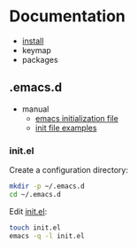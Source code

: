 # Documentation

- [install](install.md)
- keymap
- packages

## .emacs.d

- manual
  - [emacs initialization file](https://www.gnu.org/software/emacs/manual/html_node/emacs/Init-File.html)
  - [init file examples](https://www.gnu.org/software/emacs/manual/html_node/emacs/Init-Examples.html)

### init.el

Create a configuration directory:

```bash
mkdir -p ~/.emacs.d
cd ~/.emacs.d
```

Edit [init.el](/init.el):

```bash
touch init.el
emacs -q -l init.el
```

